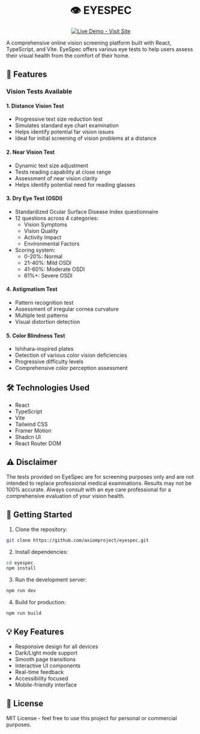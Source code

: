 <div align="center">

# 👁️ EYESPEC

<a href="https://eyespec-reimagined.netlify.app/" target="_blank">
  <img src="https://img.shields.io/badge/Live_Demo-Visit_Site-2ea44f?style=for-the-badge" alt="Live Demo - Visit Site" />
</a>

</div>

A comprehensive online vision screening platform built with React, TypeScript, and Vite. EyeSpec offers various eye tests to help users assess their visual health from the comfort of their home.

## 🚀 Features

### Vision Tests Available

#### 1. Distance Vision Test
- Progressive text size reduction test
- Simulates standard eye chart examination
- Helps identify potential far vision issues
- Ideal for initial screening of vision problems at a distance

#### 2. Near Vision Test
- Dynamic text size adjustment
- Tests reading capability at close range
- Assessment of near vision clarity
- Helps identify potential need for reading glasses

#### 3. Dry Eye Test (OSDI)
- Standardized Ocular Surface Disease Index questionnaire
- 12 questions across 4 categories:
  - Vision Symptoms
  - Vision Quality
  - Activity Impact
  - Environmental Factors
- Scoring system:
  - 0-20%: Normal
  - 21-40%: Mild OSDI
  - 41-60%: Moderate OSDI
  - 61%+: Severe OSDI

#### 4. Astigmatism Test
- Pattern recognition test
- Assessment of irregular cornea curvature
- Multiple test patterns
- Visual distortion detection

#### 5. Color Blindness Test
- Ishihara-inspired plates
- Detection of various color vision deficiencies
- Progressive difficulty levels
- Comprehensive color perception assessment

## 🛠️ Technologies Used

- React
- TypeScript
- Vite
- Tailwind CSS
- Framer Motion
- Shadcn UI
- React Router DOM

## ⚠️ Disclaimer

The tests provided on EyeSpec are for screening purposes only and are not intended to replace professional medical examinations. Results may not be 100% accurate. Always consult with an eye care professional for a comprehensive evaluation of your vision health.

## 🚀 Getting Started

1. Clone the repository:
```bash
git clone https://github.com/axiomproject/eyespec.git
```

2. Install dependencies:
```bash
cd eyespec
npm install
```

3. Run the development server:
```bash
npm run dev
```

4. Build for production:
```bash
npm run build
```

## 💡 Key Features

- Responsive design for all devices
- Dark/Light mode support
- Smooth page transitions
- Interactive UI components
- Real-time feedback
- Accessibility focused
- Mobile-friendly interface

## 📄 License

MIT License - feel free to use this project for personal or commercial purposes.

